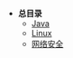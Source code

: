 * **总目录**
    * [Java](study/Java/README.md)
    * [Linux](study/Linux/README.md)
    * [网络安全](study/网络安全/README.md)



